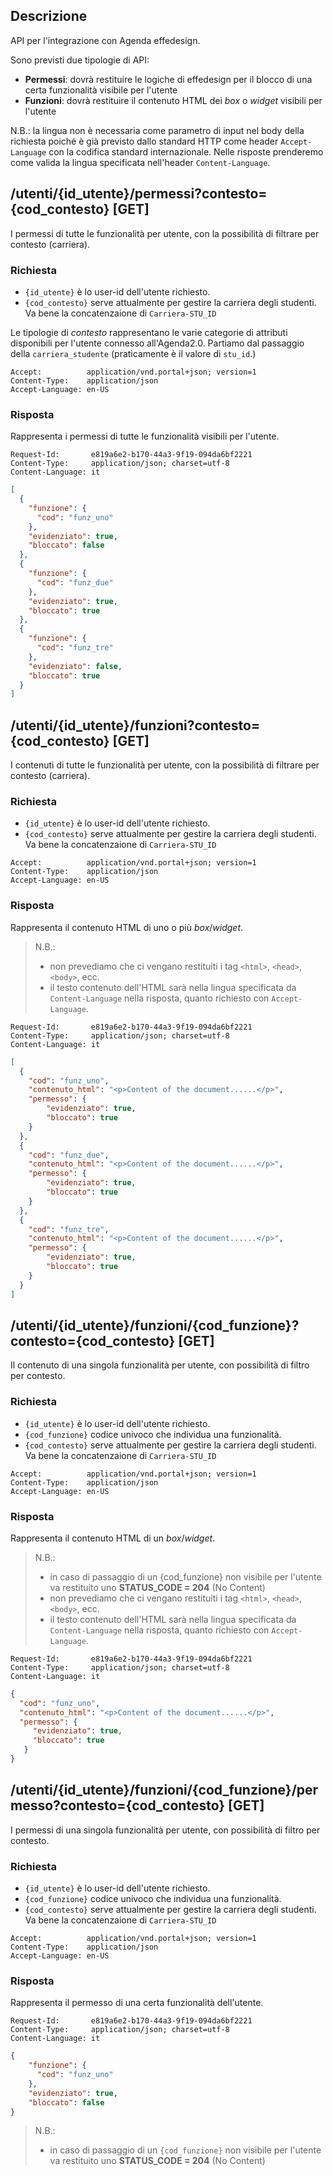 ## Descrizione

API per l'integrazione con Agenda effedesign.

Sono previsti due tipologie di API:

* **Permessi**: dovrà restituire le logiche di effedesign per il blocco di una certa funzionalità visibile per l'utente
* **Funzioni**: dovrà restituire il contenuto HTML dei _box_ o _widget_ visibili per l'utente

N.B.: la lingua non è necessaria come parametro di input nel body della richiesta poiché è già previsto dallo standard HTTP come header `Accept-Language` con la codifica standard internazionale.
Nelle risposte prenderemo come valida la lingua specificata nell'header `Content-Language`.


## /utenti/{id_utente}/permessi?contesto={cod_contesto} [GET]

I permessi di tutte le funzionalità per utente, con la possibilità di filtrare per contesto (carriera).

### Richiesta

* `{id_utente}` è lo user-id dell'utente richiesto.
* `{cod_contesto}` serve attualmente per gestire la carriera degli studenti. Va bene la concatenzaione di `Carriera-STU_ID`

Le tipologie di _contesto_ rappresentano le varie categorie di attributi disponibili per l'utente connesso all'Agenda2.0. Partiamo dal passaggio della `carriera_studente` (praticamente è il valore di `stu_id`.)

```
Accept:          application/vnd.portal+json; version=1
Content-Type:    application/json
Accept-Language: en-US
```

### Risposta

Rappresenta i permessi di tutte le funzionalità visibili per l'utente.

```
Request-Id:       e819a6e2-b170-44a3-9f19-094da6bf2221
Content-Type:     application/json; charset=utf-8
Content-Language: it
```

```json
[
  {
    "funzione": {
      "cod": "funz_uno"
    },
    "evidenziato": true,
    "bloccato": false
  },
  {
    "funzione": {
      "cod": "funz_due"
    },
    "evidenziato": true,
    "bloccato": true
  },
  {
    "funzione": {
      "cod": "funz_tre"
    },
    "evidenziato": false,
    "bloccato": true
  }
]
```


## /utenti/{id_utente}/funzioni?contesto={cod_contesto} [GET]

I contenuti di tutte le funzionalità per utente, con la possibilità di filtrare per contesto (carriera).

### Richiesta

* `{id_utente}` è lo user-id dell'utente richiesto.
* `{cod_contesto}` serve attualmente per gestire la carriera degli studenti. Va bene la concatenzaione di `Carriera-STU_ID`

```
Accept:          application/vnd.portal+json; version=1
Content-Type:    application/json
Accept-Language: en-US
```


### Risposta

Rappresenta il contenuto HTML di uno o più _box_/_widget_.

> N.B.:
>
> * non prevediamo che ci vengano restituiti i tag `<html>`, `<head>`, `<body>`, ecc.
> * il testo contenuto dell'HTML sarà nella lingua specificata da `Content-Language` nella risposta, quanto richiesto con `Accept-Language`.

```
Request-Id:       e819a6e2-b170-44a3-9f19-094da6bf2221
Content-Type:     application/json; charset=utf-8
Content-Language: it
```

```json
[
  {
    "cod": "funz_uno",
    "contenuto_html": "<p>Content of the document......</p>",
    "permesso": {
        "evidenziato": true,
        "bloccato": true
    }   
  },
  {
    "cod": "funz_due",
    "contenuto_html": "<p>Content of the document......</p>",
    "permesso": {
        "evidenziato": true,
        "bloccato": true
    }   
  },
  {
    "cod": "funz_tre",
    "contenuto_html": "<p>Content of the document......</p>",
    "permesso": {
        "evidenziato": true,
        "bloccato": true
    }   
  }
]
```

## /utenti/{id_utente}/funzioni/{cod_funzione}?contesto={cod_contesto} [GET]

Il contenuto di una singola funzionalità per utente, con possibilità di filtro per contesto.

### Richiesta

* `{id_utente}` è lo user-id dell'utente richiesto.
* `{cod_funzione}` codice univoco che individua una funzionalità.
* `{cod_contesto}` serve attualmente per gestire la carriera degli studenti. Va bene la concatenzaione di `Carriera-STU_ID`

```
Accept:          application/vnd.portal+json; version=1
Content-Type:    application/json
Accept-Language: en-US
```


### Risposta

Rappresenta il contenuto HTML di un _box_/_widget_.

> N.B.:
>
> * in caso di passaggio di un {cod_funzione} non visibile per l'utente va restituito uno **STATUS_CODE = 204** (No Content)
> * non prevediamo che ci vengano restituiti i tag `<html>`, `<head>`, `<body>`, ecc.
> * il testo contenuto dell'HTML sarà nella lingua specificata da `Content-Language` nella risposta, quanto richiesto con `Accept-Language`.

```
Request-Id:       e819a6e2-b170-44a3-9f19-094da6bf2221
Content-Type:     application/json; charset=utf-8
Content-Language: it
```

```json
{
  "cod": "funz_uno",
  "contenuto_html": "<p>Content of the document......</p>",
  "permesso": {
     "evidenziato": true,
     "bloccato": true
   }
}
```


## /utenti/{id_utente}/funzioni/{cod_funzione}/permesso?contesto={cod_contesto} [GET]

I permessi di una singola funzionalità per utente, con possibilità di filtro per contesto.

### Richiesta

* `{id_utente}` è lo user-id dell'utente richiesto.
* `{cod_funzione}` codice univoco che individua una funzionalità.
* `{cod_contesto}` serve attualmente per gestire la carriera degli studenti. Va bene la concatenzaione di `Carriera-STU_ID`

```
Accept:          application/vnd.portal+json; version=1
Content-Type:    application/json
Accept-Language: en-US
```

### Risposta

Rappresenta il permesso di una certa funzionalità dell'utente.

```
Request-Id:       e819a6e2-b170-44a3-9f19-094da6bf2221
Content-Type:     application/json; charset=utf-8
Content-Language: it
```

```json
{
    "funzione": {
      "cod": "funz_uno"
    },
    "evidenziato": true,
    "bloccato": false
}
```

> N.B.:
>
> * in caso di passaggio di un `{cod_funzione}` non visibile per l'utente va restituito uno **STATUS_CODE = 204** (No Content)

